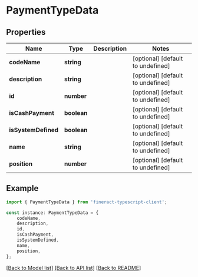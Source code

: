 # PaymentTypeData


## Properties

Name | Type | Description | Notes
------------ | ------------- | ------------- | -------------
**codeName** | **string** |  | [optional] [default to undefined]
**description** | **string** |  | [optional] [default to undefined]
**id** | **number** |  | [optional] [default to undefined]
**isCashPayment** | **boolean** |  | [optional] [default to undefined]
**isSystemDefined** | **boolean** |  | [optional] [default to undefined]
**name** | **string** |  | [optional] [default to undefined]
**position** | **number** |  | [optional] [default to undefined]

## Example

```typescript
import { PaymentTypeData } from 'fineract-typescript-client';

const instance: PaymentTypeData = {
    codeName,
    description,
    id,
    isCashPayment,
    isSystemDefined,
    name,
    position,
};
```

[[Back to Model list]](../README.md#documentation-for-models) [[Back to API list]](../README.md#documentation-for-api-endpoints) [[Back to README]](../README.md)
